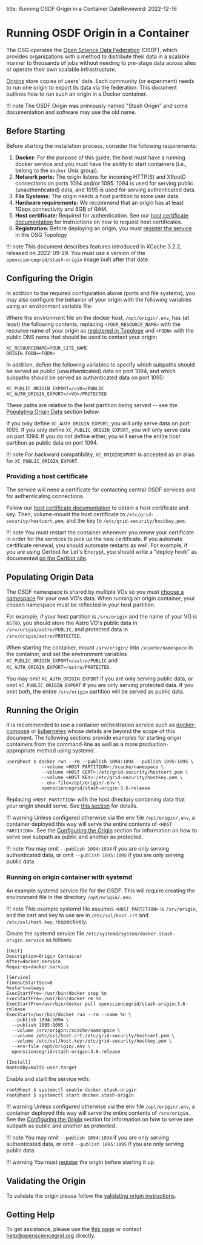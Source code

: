 title: Running OSDF Origin in a Container
DateReviewed: 2022-12-16

Running OSDF Origin in a Container
========================================

The OSG operates the [Open Science Data Federation](overview.md) (OSDF), which
provides organizations with a method to distribute their data in a scalable manner to thousands of jobs without needing
to pre-stage data across sites or operate their own scalable infrastructure.

[Origins](install-origin.md) store copies of users' data.
Each community (or experiment) needs to run one origin to export its data via the federation.
This document outlines how to run such an origin in a Docker container.

!!! note
    The OSDF Origin was previously named "Stash Origin" and some documentation and software may use the old name.

Before Starting
---------------

Before starting the installation process, consider the following requirements:

1. **Docker:** For the purpose of this guide, the host must have a running docker service and you must have the ability
to start containers (i.e., belong to the `docker` Unix group).
1. **Network ports:** The origin listens for incoming HTTP(S) and XRootD connections on ports 1094 and/or 1095.
   1094 is used for serving public (unauthenticated) data, and 1095 is used for serving authenticated data.
1. **File Systems:** The origin needs a host partition to store user data.
1. **Hardware requirements:** We recommend that an origin has at least 1Gbps connectivity and 8GB of RAM.
1. **Host certificate:** Required for authentication.
  See our [host certificate documentation](../../security/host-certs.md) for instructions on how to request host certificates.
1. **Registration:** Before deploying an origin, you must
   [register the service](install-origin.md#registering-the-origin) in the OSG Topology

!!! note
    This document describes features introduced in XCache 3.2.2, released on 2022-09-29.
    You must use a version of the `opensciencegrid/stash-origin` image built after that date.

Configuring the Origin
----------------------

In addition to the required configuration above (ports and file systems), you may also configure the behavior of your
origin with the following variables using an environment variable file:

Where the environment file on the docker host, `/opt/origin/.env`, has (at least) the following contents,
replacing `<YOUR_RESOURCE_NAME>` with the resource name of your origin as
[registered in Topology](install-origin.md#registering-the-origin)
and `<FQDN>` with the public DNS name that should be used to contact your origin:

```file
XC_RESOURCENAME=YOUR_SITE_NAME
ORIGIN_FQDN=<FQDN>
```

In addition, define the following variables to specify which subpaths should be served as public (unauthenticated) data
on port 1094, and which subpaths should be served as authenticated data on port 1095:

```file
XC_PUBLIC_ORIGIN_EXPORT=/<VO>/PUBLIC
XC_AUTH_ORIGIN_EXPORT=/<VO>/PROTECTED
```

These paths are relative to the host partition being served -- see the [Populating Origin Data](#populating-origin-data)
section below.

If you only define `XC_AUTH_ORIGIN_EXPORT`, you will only serve data on port 1095.
If you only define `XC_PUBLIC_ORIGIN_EXPORT`, you will only serve data on port 1094.
If you do not define either, you will serve the entire host partition as public data on port 1094.

!!! note
    For backward compatibility, `XC_ORIGINEXPORT` is accepted as an alias for `XC_PUBLIC_ORIGIN_EXPORT`.

### Providing a host certificate

The service will need a certificate for contacting central OSDF services and for authenticating connections.

Follow our [host certificate documentation](../../security/host-certs.md) to obtain a host certificate and key.
Then, volume-mount the host certificate to `/etc/grid-security/hostcert.pem`,
and the key to `/etc/grid-security/hostkey.pem`.

!!! note
    You must restart the container whenever you renew your certificate
    in order for the services to pick up the new certificate.
    If you automate certificate renewal, you should automate restarts as well.
    For example, if you are using Certbot for Let's Encrypt, you should write a "deploy hook" as documented
    [on the Certbot site](https://certbot.eff.org/docs/using.html#renewing-certificates).


Populating Origin Data
----------------------

The OSDF namespace is shared by multiple VOs so you must
[choose a namespace](vo-data.md#choosing-namespaces) for your own VO's data.
When running an origin container, your chosen namespace must be reflected in your host partition.

For example, if your host partition is `/srv/origin` and the name of your VO is `ASTRO`,
you should store the Astro VO's public data in `/srv/origin/astro/PUBLIC`,
and protected data in `/srv/origin/astro/PROTECTED`.

When starting the container, mount `/srv/origin/` into `/xcache/namespace` in the container,
and set the environment variables `XC_PUBLIC_ORIGIN_EXPORT=/astro/PUBLIC` and `XC_AUTH_ORIGIN_EXPORT=/astro/PROTECTED`.

You may omit `XC_AUTH_ORIGIN_EXPORT` if you are only serving public data,
or omit `XC_PUBLIC_ORIGIN_EXPORT` if you are only serving protected data.
If you omit both, the entire `/srv/origin` partition will be served as public data.


Running the Origin
------------------

It is recommended to use a container orchestration service such as [docker-compose](https://docs.docker.com/compose/)
or [kubernetes](https://kubernetes.io/) whose details are beyond the scope of this document.
The following sections provide examples for starting origin containers from the command-line as well as a more
production-appropriate method using systemd.

```console
user@host $ docker run --rm --publish 1094:1094 --publish 1095:1095 \
             --volume <HOST PARTITION>:/xcache/namespace \
             --volume <HOST CERT>:/etc/grid-security/hostcert.pem \
             --volume <HOST KEY>:/etc/grid-security/hostkey.pem \
             --env-file=/opt/origin/.env \
             opensciencegrid/stash-origin:3.6-release
```

Replacing `<HOST PARTITION>` with the host directory containing data that your origin should serve.
See [this section](#populating-origin-data) for details.

!!! warning
    Unless configured otherwise via the env file `/opt/origin/.env`,
    a container deployed this way will serve the entire contents of `<HOST PARTITION>`.
    See the [Configuring the Origin](#configuring-the-origin) section for information on how to
    serve one subpath as public and another as protected.

!!! note
    You may omit `--publish 1094:1094` if you are only serving authenticated data,
    or omit `--publish 1095:1095` if you are only serving public data.

### Running on origin container with systemd

An example systemd service file for the OSDF.
This will require creating the environment file in the directory `/opt/origin/.env`.

!!! note
    This example systemd file assumes `<HOST PARTITION>` is `/srv/origin`,
    and the cert and key to use are in `/etc/ssl/host.crt` and `/etc/ssl/host.key`,
    respectively.

Create the systemd service file `/etc/systemd/system/docker.stash-origin.service` as follows:

```file
[Unit]
Description=Origin Container
After=docker.service
Requires=docker.service

[Service]
TimeoutStartSec=0
Restart=always
ExecStartPre=-/usr/bin/docker stop %n
ExecStartPre=-/usr/bin/docker rm %n
ExecStartPre=/usr/bin/docker pull opensciencegrid/stash-origin:3.6-release
ExecStart=/usr/bin/docker run --rm --name %n \
  --publish 1094:1094 \
  --publish 1095:1095 \
  --volume /srv/origin:/xcache/namespace \
  --volume /etc/ssl/host.crt:/etc/grid-security/hostcert.pem \
  --volume /etc/ssl/host.key:/etc/grid-security/hostkey.pem \
  --env-file /opt/origin/.env \
  opensciencegrid/stash-origin:3.6-release

[Install]
WantedBy=multi-user.target
```

Enable and start the service with:

```console
root@host $ systemctl enable docker.stash-origin
root@host $ systemctl start docker.stash-origin
```

!!! warning
    Unless configured otherwise via the env file `/opt/origin/.env`,
    a container deployed this way will serve the entire contents of `/srv/origin`.
    See the [Configuring the Origin](#configuring-the-origin) section for information on how to
    serve one subpath as public and another as protected.

!!! note
    You may omit `--publish 1094:1094` if you are only serving authenticated data,
    or omit `--publish 1095:1095` if you are only serving public data.

!!! warning
    You must [register](install-origin.md#registering-the-origin) the origin before starting it up.



Validating the Origin
---------------------

To validate the origin please follow the
[validating origin instructions](install-origin.md#verifying-the-origin-server).

Getting Help
------------

To get assistance, please use the [this page](../../common/help.md) or contact <help@opensciencegrid.org> directly.
